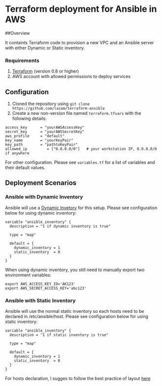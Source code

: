 # Terraform deployment for Ansible in AWS

##Overview

It containts Terraform code to provision a new VPC and an Ansible server with either Dynamic or Static inventory.

### Requirements

1. [Terraform](https://www.terraform.io/downloads.html) (version 0.8 or higher)
1. AWS account with allowed permissions to deploy services

## Configuration

1. Cloned the repository using `git clone https://github.com/lazam/terraform-ansible`
2. Create a new non-version file named  ```terraform.tfvars``` with the following details:

```
access_key      = "yourAWSAccessKey"
secret_key      = "yourAWSSecretKey"
aws_profile     = "default"
key_name        = "yourKeyPair"
key_path        = "pathtoKeyPair"
allowed_ip         = ["0.0.0.0/0"]   # your workstation IP, 0.0.0.0/0 if anywhere
```

For other configuration. Please see ```variables.tf``` for a list of variables and their default values.

## Deployment Scenarios

### Ansible with Dynamic Inventory

Ansible will use a [Dynamic Invetory](http://docs.ansible.com/ansible/intro_dynamic_inventory.html#example-aws-ec2-external-inventory-script) for this setup. Please see configuration below for using dynamic inventory:

```
variable "ansible_inventory" {
  description = "1 if dynamic inventory is true"

  type = "map"

  default = {
    dynamic_inventory = 1
    static_inventory  = 0
  }
}
```

When using dynamic inventory, you still need to manually export two environment variables:

```
export AWS_ACCESS_KEY_ID='AK123'
export AWS_SECRET_ACCESS_KEY='abc123'
```


### Ansible with Static Inventory
Ansible will use the normal static inventory so each hosts need to be declared in /etc/ansible/host.
Please see configuration below for using static inventory:
```
variable "ansible_inventory" {
  description = "1 if static inventory is true"

  type = "map"

  default = {
    dynamic_inventory = 1
    static_inventory  = 0
  }
}
```

For hosts declaration, I sugges to follow the best practice of layout [here](http://docs.ansible.com/ansible/playbooks_best_practices.html#directory-layout)
